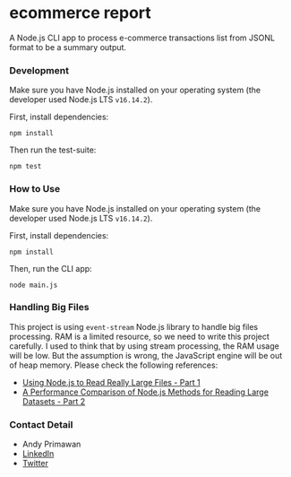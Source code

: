 # ecommerce report

A Node.js CLI app to process e-commerce transactions list from JSONL format to be a summary output.

### Development

Make sure you have Node.js installed on your operating system (the developer used Node.js LTS `v16.14.2`).

First, install dependencies:

```
npm install
```

Then run the test-suite:

```
npm test
```

### How to Use

Make sure you have Node.js installed on your operating system (the developer used Node.js LTS `v16.14.2`).

First, install dependencies:

```
npm install
```

Then, run the CLI app:

```
node main.js
```

### Handling Big Files

This project is using `event-stream` Node.js library to handle big files processing.
RAM is a limited resource, so we need to write this project carefully.
I used to think that by using stream processing, the RAM usage will be low.
But the assumption is wrong, the JavaScript engine will be out of heap memory.
Please check the following references:

- [Using Node.js to Read Really Large Files - Part 1](https://itnext.io/using-node-js-to-read-really-really-large-files-pt-1-d2057fe76b33)
- [A Performance Comparison of Node.js Methods for Reading Large Datasets - Part 2](https://itnext.io/streams-for-the-win-a-performance-comparison-of-nodejs-methods-for-reading-large-datasets-pt-2-bcfa732fa40e)

### Contact Detail

- Andy Primawan
- [LinkedIn](https://www.linkedin.com/in/andy-primawan/)
- [Twitter](https://twitter.com/andypmw)
